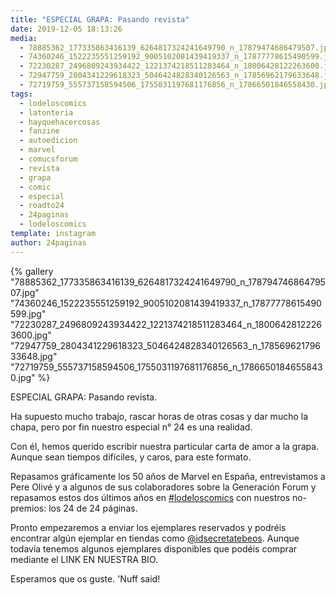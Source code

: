 ```yaml
---
title: "ESPECIAL GRAPA: Pasando revista"
date: 2019-12-05 18:13:26
media: 
  - 78885362_177335863416139_6264817324241649790_n_17879474686479507.jpg
  - 74360246_1522235551259192_9005102081439419337_n_17877778615490599.jpg
  - 72230287_2496809243934422_1221374218511283464_n_18006428122263600.jpg
  - 72947759_2804341229618323_5046424828340126563_n_17856962179633648.jpg
  - 72719759_555737158594506_1755031197681176856_n_17866501846558430.jpg
tags: 
  - lodeloscomics
  - latonteria
  - hayquehacercosas
  - fanzine
  - autoedicion
  - marvel
  - comucsforum
  - revista
  - grapa
  - comic
  - especial
  - roadto24
  - 24paginas
  - lodeloscomics
template: instagram
author: 24paginas
---
```


{% gallery "78885362_177335863416139_6264817324241649790_n_17879474686479507.jpg" "74360246_1522235551259192_9005102081439419337_n_17877778615490599.jpg" "72230287_2496809243934422_1221374218511283464_n_18006428122263600.jpg" "72947759_2804341229618323_5046424828340126563_n_17856962179633648.jpg" "72719759_555737158594506_1755031197681176856_n_17866501846558430.jpg" %}

ESPECIAL GRAPA: Pasando revista.

Ha supuesto mucho trabajo, rascar horas de otras cosas y dar mucho la chapa, pero por fin nuestro especial n° 24 es una realidad.

Con él, hemos querido escribir nuestra particular carta de amor a la grapa. Aunque sean tiempos difíciles, y caros, para este formato.

Repasamos gráficamente los 50 años de Marvel en España, entrevistamos a Pere Olivé y a algunos de sus colaboradores sobre la Generación Forum y repasamos estos dos últimos años en [#lodeloscomics](/etiquetas/lodeloscomics) con nuestros no-premios: los 24 de 24 páginas.

Pronto empezaremos a enviar los ejemplares reservados y podréis encontrar algún ejemplar en tiendas como [@idsecretatebeos](https://instagram.com/idsecretatebeos). Aunque todavía tenemos algunos ejemplares disponibles que podéis comprar mediante el LINK EN NUESTRA BIO.

Esperamos que os guste. 'Nuff said!
